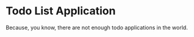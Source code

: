 Todo List Application
=====================

Because, you know, there are not enough todo applications in the world.